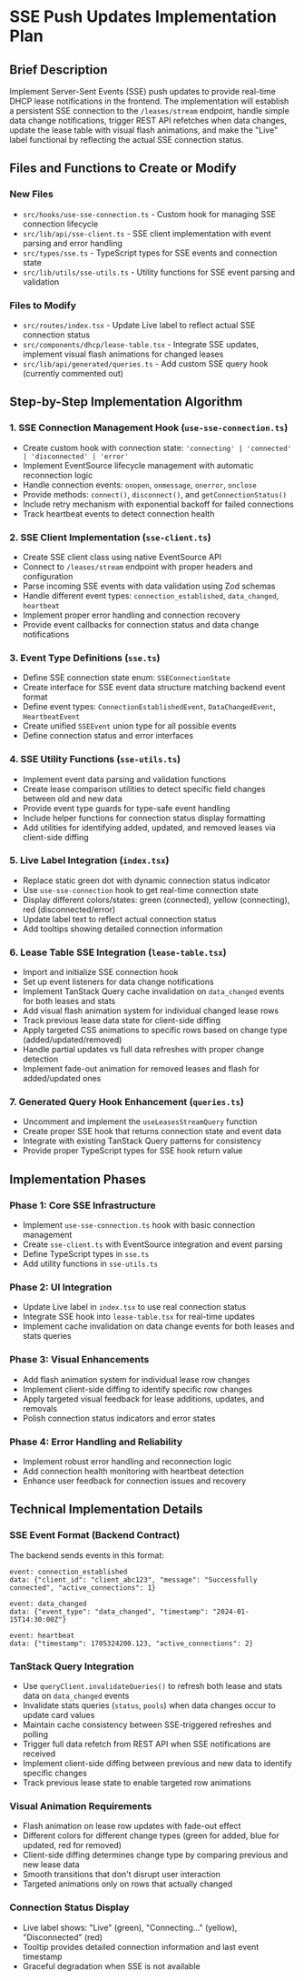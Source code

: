 # SSE Push Updates Implementation Plan

## Brief Description

Implement Server-Sent Events (SSE) push updates to provide real-time DHCP lease notifications in the frontend. The implementation will establish a persistent SSE connection to the `/leases/stream` endpoint, handle simple data change notifications, trigger REST API refetches when data changes, update the lease table with visual flash animations, and make the "Live" label functional by reflecting the actual SSE connection status.

## Files and Functions to Create or Modify

### New Files
- `src/hooks/use-sse-connection.ts` - Custom hook for managing SSE connection lifecycle
- `src/lib/api/sse-client.ts` - SSE client implementation with event parsing and error handling
- `src/types/sse.ts` - TypeScript types for SSE events and connection state
- `src/lib/utils/sse-utils.ts` - Utility functions for SSE event parsing and validation

### Files to Modify
- `src/routes/index.tsx` - Update Live label to reflect actual SSE connection status
- `src/components/dhcp/lease-table.tsx` - Integrate SSE updates, implement visual flash animations for changed leases
- `src/lib/api/generated/queries.ts` - Add custom SSE query hook (currently commented out)

## Step-by-Step Implementation Algorithm

### 1. SSE Connection Management Hook (`use-sse-connection.ts`)
- Create custom hook with connection state: `'connecting' | 'connected' | 'disconnected' | 'error'`
- Implement EventSource lifecycle management with automatic reconnection logic
- Handle connection events: `onopen`, `onmessage`, `onerror`, `onclose`
- Provide methods: `connect()`, `disconnect()`, and `getConnectionStatus()`
- Include retry mechanism with exponential backoff for failed connections
- Track heartbeat events to detect connection health

### 2. SSE Client Implementation (`sse-client.ts`)
- Create SSE client class using native EventSource API
- Connect to `/leases/stream` endpoint with proper headers and configuration
- Parse incoming SSE events with data validation using Zod schemas
- Handle different event types: `connection_established`, `data_changed`, `heartbeat`
- Implement proper error handling and connection recovery
- Provide event callbacks for connection status and data change notifications

### 3. Event Type Definitions (`sse.ts`)
- Define SSE connection state enum: `SSEConnectionState`
- Create interface for SSE event data structure matching backend event format
- Define event types: `ConnectionEstablishedEvent`, `DataChangedEvent`, `HeartbeatEvent`
- Create unified `SSEEvent` union type for all possible events
- Define connection status and error interfaces

### 4. SSE Utility Functions (`sse-utils.ts`)
- Implement event data parsing and validation functions
- Create lease comparison utilities to detect specific field changes between old and new data
- Provide event type guards for type-safe event handling
- Include helper functions for connection status display formatting
- Add utilities for identifying added, updated, and removed leases via client-side diffing

### 5. Live Label Integration (`index.tsx`)
- Replace static green dot with dynamic connection status indicator
- Use `use-sse-connection` hook to get real-time connection state
- Display different colors/states: green (connected), yellow (connecting), red (disconnected/error)
- Update label text to reflect actual connection status
- Add tooltips showing detailed connection information

### 6. Lease Table SSE Integration (`lease-table.tsx`)
- Import and initialize SSE connection hook
- Set up event listeners for data change notifications
- Implement TanStack Query cache invalidation on `data_changed` events for both leases and stats
- Add visual flash animation system for individual changed lease rows
- Track previous lease data state for client-side diffing
- Apply targeted CSS animations to specific rows based on change type (added/updated/removed)
- Handle partial updates vs full data refreshes with proper change detection
- Implement fade-out animation for removed leases and flash for added/updated ones

### 7. Generated Query Hook Enhancement (`queries.ts`)
- Uncomment and implement the `useLeasesStreamQuery` function
- Create proper SSE hook that returns connection state and event data
- Integrate with existing TanStack Query patterns for consistency
- Provide proper TypeScript types for SSE hook return value

## Implementation Phases

### Phase 1: Core SSE Infrastructure
- Implement `use-sse-connection.ts` hook with basic connection management
- Create `sse-client.ts` with EventSource integration and event parsing
- Define TypeScript types in `sse.ts`
- Add utility functions in `sse-utils.ts`

### Phase 2: UI Integration
- Update Live label in `index.tsx` to use real connection status
- Integrate SSE hook into `lease-table.tsx` for real-time updates
- Implement cache invalidation on data change events for both leases and stats queries

### Phase 3: Visual Enhancements
- Add flash animation system for individual lease row changes
- Implement client-side diffing to identify specific row changes
- Apply targeted visual feedback for lease additions, updates, and removals
- Polish connection status indicators and error states

### Phase 4: Error Handling and Reliability
- Implement robust error handling and reconnection logic
- Add connection health monitoring with heartbeat detection
- Enhance user feedback for connection issues and recovery

## Technical Implementation Details

### SSE Event Format (Backend Contract)
The backend sends events in this format:
```
event: connection_established
data: {"client_id": "client_abc123", "message": "Successfully connected", "active_connections": 1}

event: data_changed
data: {"event_type": "data_changed", "timestamp": "2024-01-15T14:30:00Z"}

event: heartbeat
data: {"timestamp": 1705324200.123, "active_connections": 2}
```

### TanStack Query Integration
- Use `queryClient.invalidateQueries()` to refresh both lease and stats data on `data_changed` events
- Invalidate stats queries (`status`, `pools`) when data changes occur to update card values
- Maintain cache consistency between SSE-triggered refreshes and polling
- Trigger full data refetch from REST API when SSE notifications are received
- Implement client-side diffing between previous and new data to identify specific changes
- Track previous lease state to enable targeted row animations

### Visual Animation Requirements
- Flash animation on lease row updates with fade-out effect
- Different colors for different change types (green for added, blue for updated, red for removed)
- Client-side diffing determines change type by comparing previous and new lease data
- Smooth transitions that don't disrupt user interaction
- Targeted animations only on rows that actually changed

### Connection Status Display
- Live label shows: "Live" (green), "Connecting..." (yellow), "Disconnected" (red)
- Tooltip provides detailed connection information and last event timestamp
- Graceful degradation when SSE is not available